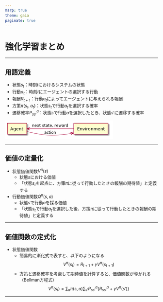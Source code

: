 ```yaml
---
marp: true
theme: gaia
paginate: true
---
```


# 強化学習まとめ

---

## 用語定義
- 状態$s_t$：時刻$t$におけるシステムの状態
- 行動$a_t$：時刻$t$にエージェントの選択する行動
- 報酬$R_{t+1}$：行動$a_t$によってエージェントに与えられる報酬
- 方策$\pi(s_t,a_t)$：状態$s_t$で行動$a_t$を選択する確率
- 遷移確率$P_{ss'}^a$：状態$s$で行動$a$を選択したとき、状態$s'$に遷移する確率

![height:100px](rl.png)

---

## 価値の定量化
- 状態価値関数$V^\pi(s)$
  - 状態$s$における価値
  - 「状態$s_t$を起点に、方策$\pi$に従って行動したときの報酬の期待値」と定義する
- 行動価値関数$Q^\pi(s,a)$
  - 状態$s$で行動$a$を採る価値
  - 「状態$s_t$で行動$a_t$を選択した後、方策$\pi$に従って行動したときの報酬の期待値」と定義する

---

## 価値関数の定式化
- 状態価値関数
  - 簡易的に漸化式で表すと、以下のようになる
$$V^\pi(s_t) = R_{t+1} + \gamma V^\pi(s_{t+1})$$
  - 方策と遷移確率を考慮して期待値を計算すると、価値関数が導かれる（Bellman方程式）
$$V^\pi(s_t) = \sum_{a}\pi(s,a) \sum_{s'}P_{ss'}^a\{R_{ss'}^a + \gamma V^\pi(s')\}$$

---

